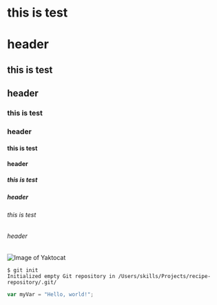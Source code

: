 # this is test <h1> header
## this is test <h2> header
### this is test <h3> header
#### this is test <h4> header
##### this is test <h5> header
###### this is test <h6> header

![Image of Yaktocat](https://octodex.github.com/images/yaktocat.png)

```
$ git init
Initialized empty Git repository in /Users/skills/Projects/recipe-repository/.git/
```
``` javascript
var myVar = "Hello, world!";
```
